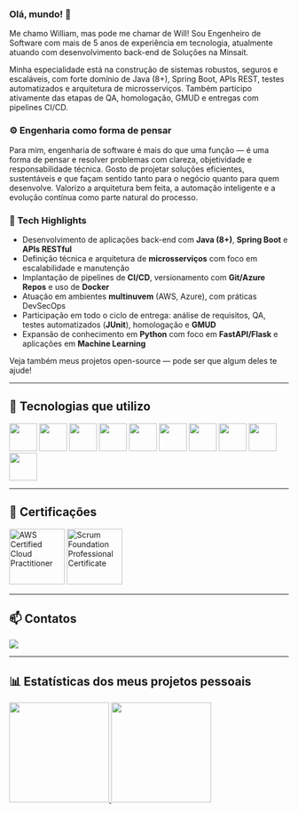 ### Olá, mundo! 👋

Me chamo William, mas pode me chamar de Will! Sou Engenheiro de Software com mais de 5 anos de experiência em tecnologia, atualmente atuando com desenvolvimento back-end de Soluções na Minsait.

Minha especialidade está na construção de sistemas robustos, seguros e escaláveis, com forte domínio de Java (8+), Spring Boot, APIs REST, testes automatizados e arquitetura de microsserviços. Também participo ativamente das etapas de QA, homologação, GMUD e entregas com pipelines CI/CD.

### ⚙️ Engenharia como forma de pensar

Para mim, engenharia de software é mais do que uma função — é uma forma de pensar e resolver problemas com clareza, objetividade e responsabilidade técnica. Gosto de projetar soluções eficientes, sustentáveis e que façam sentido tanto para o negócio quanto para quem desenvolve. Valorizo a arquitetura bem feita, a automação inteligente e a evolução contínua como parte natural do processo.

### 🔧 Tech Highlights

- Desenvolvimento de aplicações back-end com **Java (8+)**, **Spring Boot** e **APIs RESTful**  
- Definição técnica e arquitetura de **microsserviços** com foco em escalabilidade e manutenção  
- Implantação de pipelines de **CI/CD**, versionamento com **Git/Azure Repos** e uso de **Docker**  
- Atuação em ambientes **multinuvem** (AWS, Azure), com práticas DevSecOps  
- Participação em todo o ciclo de entrega: análise de requisitos, QA, testes automatizados (**JUnit**), homologação e **GMUD**  
- Expansão de conhecimento em **Python** com foco em **FastAPI/Flask** e aplicações em **Machine Learning**  

Veja também meus projetos open-source — pode ser que algum deles te ajude!

---

## 🚀 Tecnologias que utilizo

<div style="align=center">

<!-- Java -->
<img src="https://cdn.jsdelivr.net/gh/devicons/devicon/icons/java/java-original.svg" width="50" height="50"/>
<!-- Spring Boot -->
<img src="https://cdn.jsdelivr.net/gh/devicons/devicon/icons/spring/spring-original.svg" width="50" height="50"/>
<!-- Docker -->
<img src="https://cdn.jsdelivr.net/gh/devicons/devicon/icons/docker/docker-original.svg" width="50" height="50"/>
<!-- Git -->
<img src="https://cdn.jsdelivr.net/gh/devicons/devicon/icons/git/git-original.svg" width="50" height="50"/>
<!-- AWS -->
<img src="https://cdn.jsdelivr.net/gh/devicons/devicon@latest/icons/amazonwebservices/amazonwebservices-original-wordmark.svg" width="50" height="50"/>
<!-- Azure -->
<img src="https://cdn.jsdelivr.net/gh/devicons/devicon@latest/icons/azuredevops/azuredevops-original.svg" width="50" height="50"/>
<!-- Python -->
<img src="https://cdn.jsdelivr.net/gh/devicons/devicon/icons/python/python-original.svg" width="50" height="50"/>
<!-- PostgreSQL -->
<img src="https://cdn.jsdelivr.net/gh/devicons/devicon/icons/postgresql/postgresql-original.svg" width="50" height="50"/>
<!-- Oracle -->
<img src="https://cdn.jsdelivr.net/gh/devicons/devicon/icons/oracle/oracle-original.svg" width="50" height="50"/>
<!-- JUnit (não disponível em Devicon, pode adicionar badge se desejar) -->
<img src="https://cdn.jsdelivr.net/gh/devicons/devicon@latest/icons/junit/junit-original-wordmark.svg" width="50" height="50"/>

</div>

---

## 📜 Certificações

<div style="align=center">
<a href="https://www.credly.com/badges/1d751f4b-fd7b-41fb-ba24-67ed4bb170db" target="_blank"><img src="https://images.credly.com/size/340x340/images/00634f82-b07f-4bbd-a6bb-53de397fc3a6/image.png" width="100" height="100" alt="AWS Certified Cloud Practitioner" /></a>  
<a href="https://www.credly.com/badges/a0b26bc0-4823-4975-bfad-9f81f7799398" target="_blank"><img src="https://images.credly.com/size/340x340/images/4e3d6f9f-55d7-4ea7-b0e6-f4d4ff543e22/image.png" width="100" height="100" alt="Scrum Foundation Professional Certificate" /></a> 
</div>

---

## 📫 Contatos

<div>
<a href="https://www.linkedin.com/in/william-ramos-p/" target="_blank"><img src="https://img.shields.io/badge/-LinkedIn-%230077B5?style=for-the-badge&logo=linkedin&logoColor=white" target="_blank"></a>   
</div>

---

## 📊 Estatísticas dos meus projetos pessoais

<div>
<a href="https://github.com/wsramos">
<img height="180em" src="https://github-readme-stats.vercel.app/api/top-langs/?username=wsramos&layout=compact&langs_count=7&theme=radical"/>
<img height="180em" src="https://github-readme-stats.vercel.app/api?username=wsramos&show_icons=true&theme=radical&include_all_commits=true&count_private=true"/>
</div>
